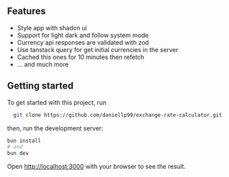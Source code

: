 ## Features

- Style app with shadcn ui
- Support for light dark and follow system mode
- Currency api responses are validated with zod
- Use tanstack query for get initial currencies in the server
- Cached this ones for 10 minutes then refetch
- ... and much more

## Getting started

To get started with this project, run

```bash
  git clone https://github.com/daniellp99/exchange-rate-calculator.git
```

then, run the development server:

```bash
bun install
# and
bun dev
```

Open [http://localhost:3000](http://localhost:3000) with your browser to see the result.
